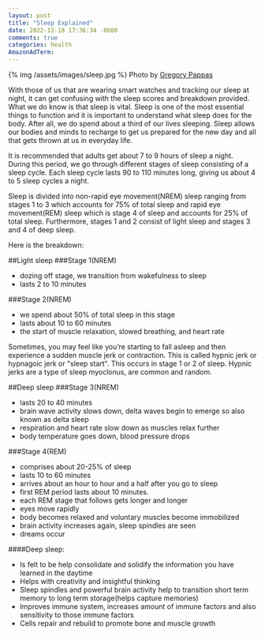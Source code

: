 ```yaml
---
layout: post
title: "Sleep Explained"
date: 2022-12-18 17:36:34 -0600
comments: true
categories: health
AmazonAdTerm: 
---
```

{% img /assets/images/sleep.jpg %}
Photo by <a href="https://unsplash.com/@tsujigimi?utm_source=unsplash&utm_medium=referral&utm_content=creditCopyText">Gregory Pappas</a>

With those of us that are wearing smart watches and tracking our sleep at night, it can get confusing with the sleep scores and breakdown provided. What we do know is that sleep is vital. Sleep is one of the most essential things to function and it is important to understand what sleep does for the body. After all, we do spend about a third of our lives sleeping.  Sleep allows our bodies and minds to recharge to get us prepared for the new day and all that gets thrown at us in everyday life.

It is recommended that adults get about 7 to 9 hours of sleep a night. During this period, we go through different stages of sleep consisting of a sleep cycle. Each sleep cycle lasts 90 to 110 minutes long, giving  us about 4 to 5 sleep cycles a night.

Sleep is divided into non-rapid eye movement(NREM) sleep ranging from stages 1 to 3 which accounts for 75% of total sleep and rapid eye movement(REM) sleep which is stage 4 of sleep and accounts for 25% of total sleep. Furthermore, stages 1 and 2 consist of light sleep and stages 3 and 4 of deep sleep.

Here is the breakdown:

##Light sleep
###Stage 1(NREM)
- dozing off stage, we transition from wakefulness to sleep
- lasts 2 to 10 minutes

###Stage 2(NREM)
- we spend about 50% of total sleep in this stage
- lasts about 10 to 60 minutes
- the start of muscle relaxation, slowed breathing, and heart rate

Sometimes, you may feel like you’re starting to fall asleep and then experience a sudden muscle jerk or contraction. This is called hypnic jerk or hypnagoic jerk or "sleep start". This occurs in stage 1 or 2 of sleep. Hypnic jerks are a type of sleep myoclonus, are common and random.

##Deep sleep
###Stage 3(NREM)
- lasts 20 to 40 minutes
- brain wave activity slows down, delta waves begin to emerge so also known as delta sleep
- respiration and heart rate slow down as muscles relax further
- body temperature goes down, blood pressure drops

###Stage 4(REM)
- comprises about 20-25% of sleep
- lasts 10 to 60 minutes
- arrives about an hour to hour and a half after you go to sleep
- first REM period lasts about 10 minutes.
- each REM stage that follows gets longer and longer
- eyes move rapidly
- body becomes relaxed and voluntary muscles become immobilized
- brain activity increases again, sleep spindles are seen
- dreams occur

####Deep sleep:
- Is felt to be help consolidate and solidify the information you have learned in the daytime
- Helps with creativity and insightful thinking
- Sleep spindles and powerful brain activity help to transition short term memory to long term storage(helps capture memories)
- Improves immune system, increases amount of immune factors and also sensitivity to those immune factors
- Cells repair and rebuild to promote bone and muscle growth
